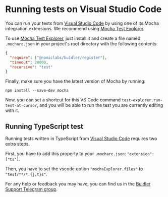 # Running tests on Visual Studio Code

You can run your tests from [Visual Studio Code](https://code.visualstudio.com)
by using one of its Mocha integration extensions. We recommend using [Mocha Test Explorer](https://marketplace.visualstudio.com/items?itemName=hbenl.vscode-mocha-test-adapter).

To use [Mocha Test Explorer](https://marketplace.visualstudio.com/items?itemName=hbenl.vscode-mocha-test-adapter), just
install it and create a file named `.mocharc.json` in your project's root directory with the following contents:

```json
{
  "require": ["@nomiclabs/buidler/register"],
  "timeout": 20000,
  "recursive": "test"
}
```

Finally, make sure you have the latest version of Mocha by running:

```
npm install --save-dev mocha
```

Now, you can set a shortcut for this VS Code command `test-explorer.run-test-at-cursor`, and you
will be able to run the test you are currently editing with it.

## Running TypeScript test

Running tests written in TypeScript from [Visual Studio Code](https://code.visualstudio.com) requires two extra steps.

First, you have to add this property to your `.mocharc.json`: `"extension": ["ts"]`.

Then, you have to set the vscode option `"mochaExplorer.files"` to `"test/**/*.{j,t}s"`.

For any help or feedback you may have, you can find us in the [Buidler Support Telegram group](http://t.me/BuidlerSupport).
